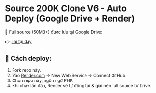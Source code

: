 # Source 200K Clone V6 - Auto Deploy (Google Drive + Render)

💾 Full source (50MB+) được lưu tại Google Drive:

👉 [Tải tại đây](https://drive.google.com/file/d/1WyQqke9P1bMPFIYTdvG3D5w18txHdsn2/view?usp=drive_link)

## 🚀 Cách deploy:
1. Fork repo này.
2. Vào [Render.com](https://render.com) → New Web Service → Connect GitHub.
3. Chọn repo này, ngôn ngữ PHP.
4. Khi chạy lần đầu, Render sẽ tự động tải & giải nén full source từ Drive.
